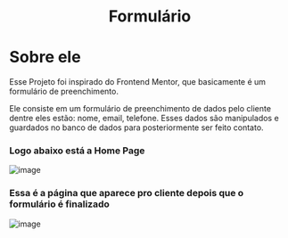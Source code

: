 <h1 align="center"> Formulário </h1> 

# Sobre ele
Esse Projeto foi inspirado do Frontend Mentor, que basicamente é um formulário de preenchimento.

Ele consiste em um formulário de preenchimento de dados pelo cliente dentre eles estão: nome, email, telefone. Esses dados são manipulados e guardados no banco de dados para posteriormente ser feito contato.

### Logo abaixo está a Home Page
![image](https://user-images.githubusercontent.com/122392637/229399232-8701844d-d837-4e11-81c1-04faeea0e029.png)


### Essa é a página que aparece pro cliente depois que o formulário é finalizado
![image](https://user-images.githubusercontent.com/122392637/229399449-bcf78f2f-0300-4535-9a46-351b783a168f.png)

